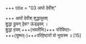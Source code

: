 +++
title = "03 आपो देवीश्"

+++
आपो॑ देवीश् शुद्धायुवश्  
शु॒द्धा यू॒यन् दे॒वाꣳ ऊ॑ड्ढ्वम् ।    
शु॒द्धा व॒यम् +++(भवतीभिः)+++ परि॑विष्टाᳶ  
+++(युष्मत्-)+++परिवे॒ष्टारो॑ वो भूयास्म ॥ [15]